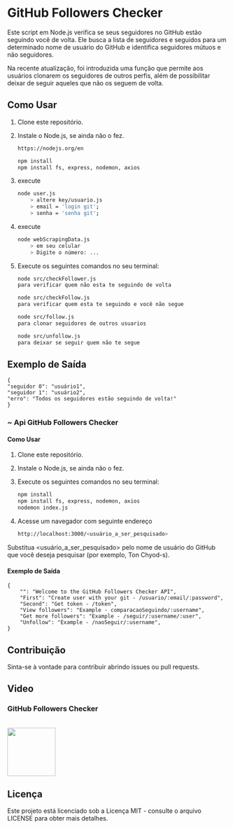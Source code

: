 # GitHub Followers Checker

Este script em Node.js verifica se seus seguidores no GitHub estão seguindo você de volta. Ele busca a lista de seguidores e seguidos para um determinado nome de usuário do GitHub e identifica seguidores mútuos e não seguidores.

Na recente atualização, foi introduzida uma função que permite aos usuários clonarem os seguidores de outros perfis, além de possibilitar deixar de seguir aqueles que não os seguem de volta.

## Como Usar
1. Clone este repositório.
2. Instale o Node.js, se ainda não o fez.
    ```bash
    https://nodejs.org/en

    npm install
    npm install fs, express, nodemon, axios
1. execute
    ```bash
    node user.js
        > altere key/usuario.js
        > email = 'login git';
        > senha = 'senha git';
1. execute
    ```bash
    node webScrapingData.js
        > em seu celular 
        > Digite o número: ...

3. Execute os seguintes comandos no seu terminal:

    ```bash
    node src/checkFollower.js
    para verificar quem não esta te seguindo de volta

    node src/checkFollow.js
    para verificar quem esta te seguindo e você não segue

    node src/follow.js
    para clonar seguidores de outros usuarios

    node src/unfollow.js
    para deixar se seguir quem não te segue
## Exemplo de Saída
    
    {
    "seguidor 0": "usuário1",
    "seguidor 1": "usuário2",
    "erro": "Todos os seguidores estão seguindo de volta!"
    }

### ~ Api GitHub Followers Checker

#### Como Usar

1. Clone este repositório.
2. Instale o Node.js, se ainda não o fez.
3. Execute os seguintes comandos no seu terminal:

    ```bash
    npm install
    npm install fs, express, nodemon, axios
    nodemon index.js
4. Acesse um navegador com seguinte endereço
   
    ```bash
    http://localhost:3000/<usuário_a_ser_pesquisado>
    
Substitua <usuário_a_ser_pesquisado> pelo nome de usuário do GitHub que você deseja pesquisar (por exemplo, Ton Chyod-s).

#### Exemplo de Saída
    
    {
        "": "Welcome to the GitHub Followers Checker API",
        "First": "Create user with your git - /usuario/:email/:password",
        "Second": "Get token - /token",
        "View followers": "Example - comparacaoSeguindo/:username",
        "Get more followers": "Example - /seguir/:username/:user",
        "Unfollow": "Example - /naoSeguir/:username",
    }

## Contribuição

Sinta-se à vontade para contribuir abrindo issues ou pull requests.

## Video
### GitHub Followers Checker
<br>
<div style="display: inline_block">
<a href="https://www.youtube.com/">
<img height=110 src="https://images.tcdn.com.br/img/img_prod/1076751/teste_2_591_1_db9b616c9397e918b1d43802d3dea23b.jpg"/>
</a>
</div>

## Licença
Este projeto está licenciado sob a Licença MIT - consulte o arquivo LICENSE para obter mais detalhes.
